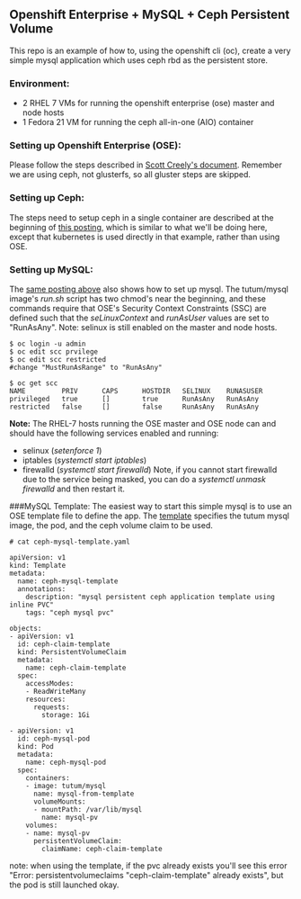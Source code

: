 ## Openshift Enterprise + MySQL + Ceph Persistent Volume

This repo is an example of how to, using the openshift cli (oc), create a very simple mysql application which uses ceph rbd as the persistent store.

### Environment:
* 2 RHEL 7 VMs for running the openshift enterprise (ose) master and node hosts
* 1 Fedora 21 VM for running the ceph all-in-one (AIO) container

### Setting up Openshift Enterprise (OSE):
Please follow the steps described in [Scott Creely's document](https://github.com/screeley44/origin/tree/storage_docs/examples/storage-examples/gluster-examples). Remember we are using ceph, not glusterfs, so all gluster steps are skipped.

### Setting up Ceph:
The steps need to setup ceph in a single container are described at the beginning of [this posting](https://jeffhvance.wordpress.com/2015/07/30/containerized-ceph-kubernetes-mysql/?preview=true&preview_id=4&preview_nonce=f47ab9541e), which is similar to what we'll be doing here, except that kubernetes is used directly in that example, rather than using OSE.

### Setting up MySQL:
The [same posting above](https://jeffhvance.wordpress.com/2015/07/30/containerized-ceph-kubernetes-mysql/?preview=true&preview_id=4&preview_nonce=f47ab9541e) also shows how to set up mysql. The tutum/mysql image's *run.sh* script has two chmod's near the beginning, and these commands require that OSE's Security Context Constraints (SSC) are defined such that the *seLinuxContext* and *runAsUser* values are set to "RunAsAny". Note: selinux is still enabled on the master and node hosts.

```
$ oc login -u admin
$ oc edit scc prvilege
$ oc edit scc restricted
#change "MustRunAsRange" to "RunAsAny"

$ oc get scc
NAME         PRIV      CAPS      HOSTDIR   SELINUX    RUNASUSER
privileged   true      []        true      RunAsAny   RunAsAny
restricted   false     []        false     RunAsAny   RunAsAny
```
**Note:**
The RHEL-7 hosts running the OSE master and OSE node can and should have the following services enabled and running:
* selinux (*setenforce 1*)
* iptables (*systemctl start iptables*)
* firewalld (*systemctl start firewalld*) Note, if you cannot start firewalld due to the service being masked, you can do a *systemctl unmask firewalld* and then restart it.

###MySQL Template:
The easiest way to start this simple mysql is to use an OSE template file to define the app. The [template](link) specifies the tutum mysql image, the pod, and the ceph volume claim to be used.

```
# cat ceph-mysql-template.yaml 

apiVersion: v1
kind: Template
metadata:
  name: ceph-mysql-template
  annotations:
    description: "mysql persistent ceph application template using inline PVC"
    tags: "ceph mysql pvc"

objects:
- apiVersion: v1
  id: ceph-claim-template
  kind: PersistentVolumeClaim
  metadata:
    name: ceph-claim-template
  spec:
    accessModes:
    - ReadWriteMany
    resources:
      requests:
        storage: 1Gi

- apiVersion: v1
  id: ceph-mysql-pod
  kind: Pod
  metadata:
    name: ceph-mysql-pod
  spec:
    containers:
    - image: tutum/mysql
      name: mysql-from-template
      volumeMounts:
      - mountPath: /var/lib/mysql
        name: mysql-pv
    volumes:
    - name: mysql-pv
      persistentVolumeClaim:
        claimName: ceph-claim-template
```

note: when using the template, if the pvc already exists you'll see this error "Error: persistentvolumeclaims "ceph-claim-template" already exists", but the pod is still launched okay.


